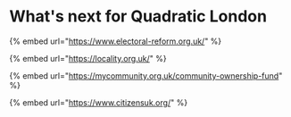 # What's next for Quadratic London

{% embed url="https://www.electoral-reform.org.uk/" %}

{% embed url="https://locality.org.uk/" %}

{% embed url="https://mycommunity.org.uk/community-ownership-fund" %}

{% embed url="https://www.citizensuk.org/" %}
